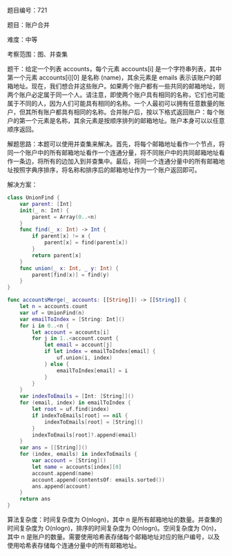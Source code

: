 题目编号：721

题目：账户合并

难度：中等

考察范围：图、并查集

题干：给定一个列表 accounts，每个元素 accounts[i] 是一个字符串列表，其中第一个元素 accounts[i][0] 是名称 (name)，其余元素是 emails 表示该账户的邮箱地址。现在，我们想合并这些账户。如果两个账户都有一些共同的邮箱地址，则两个账户必定属于同一个人。请注意，即使两个账户具有相同的名称，它们也可能属于不同的人，因为人们可能具有相同的名称。一个人最初可以拥有任意数量的账户，但其所有账户都具有相同的名称。合并账户后，按以下格式返回账户：每个账户的第一个元素是名称，其余元素是按顺序排列的邮箱地址。账户本身可以以任意顺序返回。

解题思路：本题可以使用并查集来解决。首先，将每个邮箱地址看作一个节点，将同一个账户中的所有邮箱地址看作一个连通分量，将不同账户中的共同邮箱地址看作一条边，将所有的边加入到并查集中。最后，将同一个连通分量中的所有邮箱地址按照字典序排序，将名称和排序后的邮箱地址作为一个账户返回即可。

解决方案：

```swift
class UnionFind {
    var parent: [Int]
    init(_ n: Int) {
        parent = Array(0..<n)
    }
    func find(_ x: Int) -> Int {
        if parent[x] != x {
            parent[x] = find(parent[x])
        }
        return parent[x]
    }
    func union(_ x: Int, _ y: Int) {
        parent[find(x)] = find(y)
    }
}

func accountsMerge(_ accounts: [[String]]) -> [[String]] {
    let n = accounts.count
    var uf = UnionFind(n)
    var emailToIndex = [String: Int]()
    for i in 0..<n {
        let account = accounts[i]
        for j in 1..<account.count {
            let email = account[j]
            if let index = emailToIndex[email] {
                uf.union(i, index)
            } else {
                emailToIndex[email] = i
            }
        }
    }
    var indexToEmails = [Int: [String]]()
    for (email, index) in emailToIndex {
        let root = uf.find(index)
        if indexToEmails[root] == nil {
            indexToEmails[root] = [String]()
        }
        indexToEmails[root]?.append(email)
    }
    var ans = [[String]]()
    for (index, emails) in indexToEmails {
        var account = [String]()
        let name = accounts[index][0]
        account.append(name)
        account.append(contentsOf: emails.sorted())
        ans.append(account)
    }
    return ans
}
```

算法复杂度：时间复杂度为 O(nlogn)，其中 n 是所有邮箱地址的数量。并查集的时间复杂度为 O(nlogn)，排序的时间复杂度为 O(nlogn)。空间复杂度为 O(n)，其中 n 是账户的数量。需要使用哈希表存储每个邮箱地址对应的账户编号，以及使用哈希表存储每个连通分量中的所有邮箱地址。